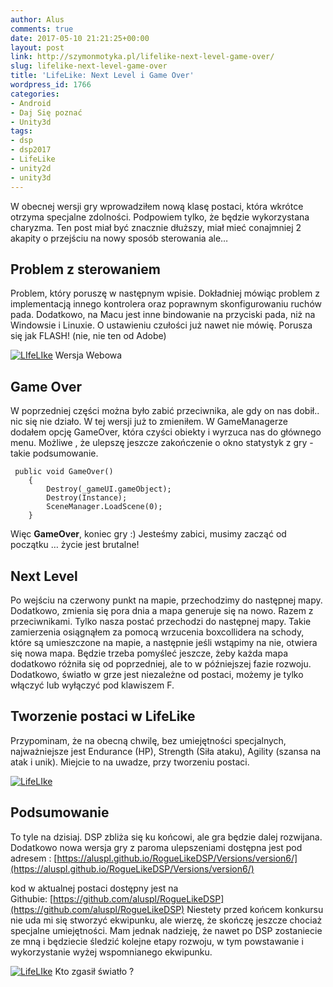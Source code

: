 ```yaml
---
author: Alus
comments: true
date: 2017-05-10 21:21:25+00:00
layout: post
link: http://szymonmotyka.pl/lifelike-next-level-game-over/
slug: lifelike-next-level-game-over
title: 'LifeLike: Next Level i Game Over'
wordpress_id: 1766
categories:
- Android
- Daj Się poznać
- Unity3d
tags:
- dsp
- dsp2017
- LifeLike
- unity2d
- unity3d
---
```


W obecnej wersji gry wprowadziłem nową klasę postaci, która wkrótce otrzyma specjalne zdolności. Podpowiem tylko, że będzie wykorzystana charyzma. Ten post miał być znacznie dłuższy, miał mieć conajmniej 2 akapity o przejściu na nowy sposób sterowania ale…
<!-- more -->


## Problem z sterowaniem


Problem, który poruszę w następnym wpisie. Dokładniej mówiąc problem z implementacją innego kontrolera oraz poprawnym skonfigurowaniu ruchów pada.
Dodatkowo, na Macu jest inne bindowanie na przyciski pada, niż na Windowsie i Linuxie. O ustawieniu czułości już nawet nie mówię. Porusza się jak FLASH! (nie, nie ten od Adobe)

[![LIfeLIke](http://szymonmotyka.pl/wp-content/uploads/2017/05/Screenshot-2017-05-10-22.01.39-785x491.png)](http://szymonmotyka.pl/wp-content/uploads/2017/05/Screenshot-2017-05-10-22.01.39.png) Wersja Webowa


## Game Over


W poprzedniej części można było zabić przeciwnika, ale gdy on nas dobił.. nic się nie działo.
W tej wersji już to zmieniłem. W GameManagerze dodałem opcję GameOver, która czyści obiekty i wyrzuca nas do głównego menu. Możliwe , że ulepszę jeszcze zakończenie o okno statystyk z gry - takie podsumowanie.

```
 public void GameOver()
    {
        Destroy(_gameUI.gameObject);
        Destroy(Instance);
        SceneManager.LoadScene(0);
    }
```

Więc **GameOver**, koniec gry :) Jesteśmy zabici, musimy zacząć od początku … życie jest brutalne!


## Next Level


Po wejściu na czerwony punkt na mapie, przechodzimy do następnej mapy. Dodatkowo, zmienia się pora dnia a mapa generuje się na nowo. Razem z przeciwnikami. Tylko nasza postać przechodzi do następnej mapy.
Takie zamierzenia osiągnąłem za pomocą wrzucenia boxcollidera na schody, które są umieszczone na mapie, a następnie jeśli wstąpimy na nie, otwiera się nowa mapa.
Będzie trzeba pomyśleć jeszcze, żeby każda mapa dodatkowo różniła się od poprzedniej, ale to w późniejszej fazie rozwoju.
Dodatkowo, światło w grze jest niezależne od postaci, możemy je tylko włączyć lub wyłączyć pod klawiszem F.


## Tworzenie postaci w LifeLike


Przypominam, że na obecną chwilę, bez umiejętności specjalnych, najważniejsze jest Endurance (HP), Strength (Siła ataku), Agility (szansa na atak i unik). Miejcie to na uwadze, przy tworzeniu postaci.

[![LifeLIke](http://szymonmotyka.pl/wp-content/uploads/2017/05/Screenshot-2017-05-10-22.46.37-785x491.png)](http://szymonmotyka.pl/wp-content/uploads/2017/05/Screenshot-2017-05-10-22.46.37.png)


## Podsumowanie


To tyle na dzisiaj. DSP zbliża się ku końcowi, ale gra będzie dalej rozwijana. Dodatkowo nowa wersja gry z paroma ulepszeniami dostępna jest pod adresem : [https://aluspl.github.io/RogueLikeDSP/Versions/version6/](https://aluspl.github.io/RogueLikeDSP/Versions/version6/)

kod w aktualnej postaci dostępny jest na Githubie: [https://github.com/aluspl/RogueLikeDSP](https://github.com/aluspl/RogueLikeDSP)
Niestety przed końcem konkursu nie uda mi się stworzyć ekwipunku, ale wierzę, że skończę jeszcze chociaż specjalne umiejętności. Mam jednak nadzieję, że nawet po DSP zostaniecie ze mną i będziecie śledzić kolejne etapy rozwoju, w tym powstawanie i wykorzystanie wyżej wspomnianego ekwipunku.

[![LifeLIke](http://szymonmotyka.pl/wp-content/uploads/2017/05/giphy-1.gif)](http://szymonmotyka.pl/wp-content/uploads/2017/05/giphy-1.gif) Kto zgasił światło ?
